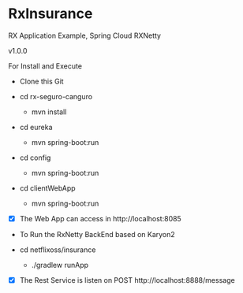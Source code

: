 # RxInsurance
RX Application Example, Spring Cloud RXNetty

v1.0.0

For Install and Execute

+ Clone this Git

+ cd rx-seguro-canguro
	- mvn install

+ cd eureka
	- mvn spring-boot:run

+ cd config
	- mvn spring-boot:run
	
+ cd clientWebApp
	- mvn spring-boot:run

- [x] The Web App can access in http://localhost:8085

+ To Run the RxNetty BackEnd based on Karyon2 	

+ cd netflixoss/insurance
    - ./gradlew runApp

- [x] The Rest Service is listen on POST http://localhost:8888/message	



